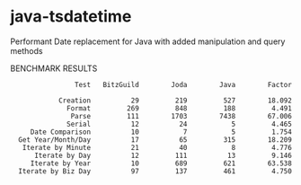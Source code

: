 java-tsdatetime
===============

Performant Date replacement for Java with added manipulation and query methods


BENCHMARK RESULTS
```
                Test   BitzGuild        Joda        Java        Factor

            Creation          29         219         527        18.092
              Format         269         848         188         4.491
               Parse         111        1703        7438        67.006
              Serial          12          24           5         4.465
     Date Comparison          10           7           5         1.754
  Get Year/Month/Day          17          65         315        18.209
   Iterate by Minute          21          40           8         4.776
      Iterate by Day          12         111          13         9.146
     Iterate by Year          10         689         621        63.538
  Iterate by Biz Day          97         137         461         4.750

```
